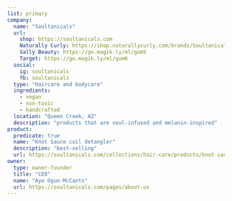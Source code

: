 ```yaml
---
list: primary
company:
  name: "Soultanicals"
  url:
    shop: https://soultanicals.com
    Naturally Curly: https://shop.naturallycurly.com/brands/Soultanicals.html
    Sally Beauty: https://go.magik.ly/ml/gum5
    Target: https://go.magik.ly/ml/gum6
  social:
    ig: soultanicals
    fb: soultanicals
  type: "Haircare and bodycare"
  ingredients:
    - vegan
    - non-toxic
    - handcrafted
  location: "Queen Creek, AZ"
  description: "products that are soul-infused and melanin-inspired"
product:
  predicate: true
  name: "Knot Sauce coil detangler"
  description: "best-selling"
  url: https://soultanicals.com/collections/hair-care/products/knot-sauce
owner:
  type: owner-founder
  title: "CEO"
  name: "Ayo Ogun-McCants"
  url: https://soultanicals.com/pages/about-us
---
```

